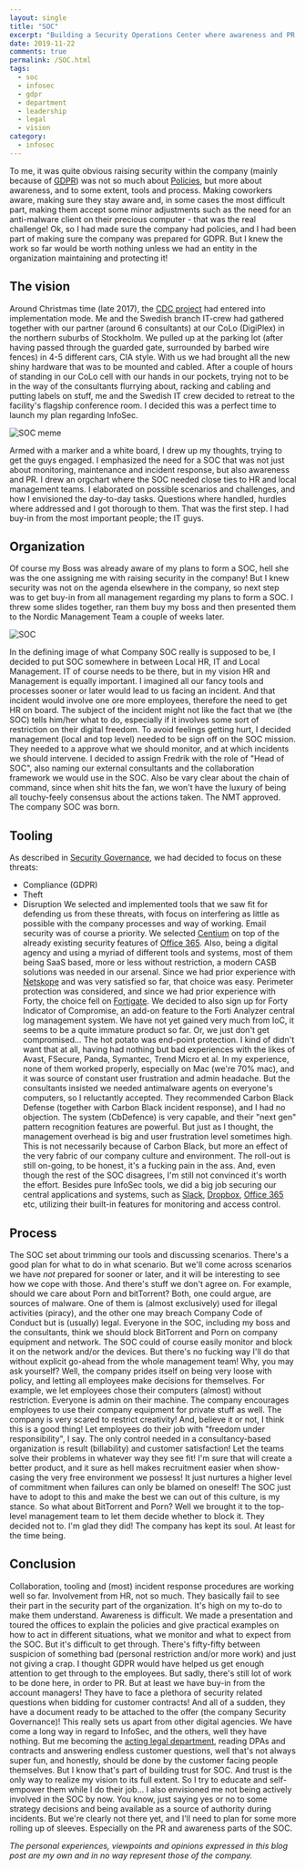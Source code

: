 ```yaml
---
layout: single
title: "SOC"
excerpt: "Building a Security Operations Center where awareness and PR is central."
date: 2019-11-22
comments: true
permalink: /SOC.html
tags:
  - soc
  - infosec
  - gdpr
  - department
  - leadership
  - legal
  - vision
category:
  - infosec
---
```

To me, it was quite obvious raising security within the company (mainly because of [GDPR](/GDPR.html)) was not so much about [Policies](/Security-Governance.html), but more about awareness, and to some extent, tools and process.
Making coworkers aware, making sure they stay aware and, in some cases the most difficult part, making them accept some minor adjustments such as the need for an anti-malware client on their precious computer - that was the real challenge!
Ok, so I had made sure the company had policies, and I had been part of making sure the company was prepared for GDPR. 
But I knew the work so far would be worth nothing unless we had an entity in the organization maintaining and protecting it! 

## The vision
Around Christmas time (late 2017), the [CDC project](/Consolidated-Data-Center.html) had entered into implementation mode.
Me and the Swedish branch IT-crew had gathered together with our partner (around 6 consultants) at our CoLo (DigiPlex) in the northern suburbs of Stockholm. We pulled up at the parking lot (after having passed through the guarded gate, surrounded by barbed wire fences) in 4-5 different cars, CIA style. With us we had brought all the new shiny hardware that was to be mounted and cabled.
After a couple of hours of standing in our CoLo cell with our hands in our pockets, trying not to be in the way of the consultants flurrying about, racking and cabling and putting labels on stuff, me and the Swedish IT crew decided to retreat to the facility's flagship conference room. 
I decided this was a perfect time to launch my plan regarding InfoSec.

![SOC meme](/assets/images/soc-meme.jpg)

Armed with a marker and a white board, I drew up my thoughts, trying to get the guys engaged. I emphasized the need for a SOC that was not just about monitoring, maintenance and incident response, but also awareness and PR. I drew an orgchart where the SOC needed close ties to HR and local management teams. I elaborated on possible scenarios and challenges, and how I envisioned the day-to-day tasks. Questions where handled, hurdles where addressed and I got thorough to them. That was the first step. I had buy-in from the most important people; the IT guys.


## Organization
Of course my Boss was already aware of my plans to form a SOC, hell she was the one assigning me with raising security in the company! 
But I knew security was not on the agenda elsewhere in the company, so next step was to get buy-in from all management regarding my plans to form a SOC. I threw some slides together, ran them buy my boss and then presented them to the Nordic Management Team a couple of weeks later.

![SOC](/assets/images/soc.png)

In the defining image of what Company SOC really is supposed to be, I decided to put SOC somewhere in between Local HR, IT and Local Management. IT of course needs to be there, but in my vision HR and Management is equally important. 
I imagined all our fancy tools and processes sooner or later would lead to us facing an incident. And that incident would involve one ore more employees, therefore the need to get HR on board.
The subject of the incident might not like the fact that we (the SOC) tells him/her what to do, especially if it involves some sort of restriction on their digital freedom. To avoid feelings getting hurt, I decided management (local and top level) needed to be sign off on the SOC mission. They needed to a approve what we should monitor, and at which incidents we should intervene. 
I decided to assign Fredrik with the role of "Head of SOC", also naming our external consultants and the collaboration framework we would use in the SOC. Also be vary clear about the chain of command, since when shit hits the fan, we won't have the luxury of being all touchy-feely consensus about the actions taken.
The NMT approved.
The company SOC was born.

## Tooling
As described in [Security Governance](/Security-Governance.html), we had decided to focus on these threats:
-	Compliance (GDPR)
-	Theft
-	Disruption
We selected and implemented tools that we saw fit for defending us from these threats, with focus on interfering as little as possible with the company processes and way of working. 
Email security was of course a priority. We selected [Centium](/Centium-Email-Security.html) on top of the already existing security features of [Office 365](/Office365.html).
Also, being a digital agency and using a myriad of different tools and systems, most of them being SaaS based, more or less without restriction, a modern CASB solutions was needed in our arsenal. Since we had prior experience with [Netskope](/Netskope.html) and was very satisfied so far, that choice was easy.
Perimeter protection was considered, and since we had prior experience with Forty, the choice fell on [Fortigate](/Fortigate.html). We decided to also sign up for Forty Indicator of Compromise, an add-on feature to the Forti Analyzer central log management system. We have not yet gained very much from IoC, it seems to be a quite immature product so far. Or, we just don't get compromised...
The hot potato was end-point protection. I kind of didn't want that at all, having had nothing but bad experiences with the likes of Avast, FSecure, Panda, Symantec, Trend Micro et al. In my experience, none of them worked properly, especially on Mac (we're 70% mac), and it was source of constant user frustration and admin headache. But the consultants insisted we needed antimalware agents on everyone's computers, so I reluctantly accepted.
They recommended Carbon Black Defense (together with Carbon Black incident response), and I had no objection.
The system (CbDefence) is very capable, and their "next gen" pattern recognition features are powerful. But just as I thought, the management overhead is big and user frustration level sometimes high. This is not necessarily because of Carbon Black, but more an effect of the very fabric of our company culture and environment. The roll-out is still on-going, to be honest, it's a fucking pain in the ass. And, even though the rest of the SOC disagrees, I'm still not convinced it's worth the effort.
Besides pure InfoSec tools, we did a big job securing our central applications and systems, such as [Slack](/Slack.html), [Dropbox](/Dropbox.html), [Office 365](/Office365.html) etc, utilizing their built-in features for monitoring and access control.

## Process
The SOC set about trimming our tools and discussing scenarios. There's a good plan for what to do in what scenario. But we'll come across scenarios we have *not* prepared for sooner or later, and it will be interesting to see how we cope with those.
And there's stuff we don't agree on. For example, should we care about Porn and bitTorrent? Both, one could argue, are sources of malware. One of them is (almost exclusively) used for illegal activities (piracy), and the other one may breach Company Code of Conduct but is (usually) legal. Everyone in the SOC, including my boss and the consultants, think we should block BitTorrent and Porn on company equipment and network. The SOC could of course easily monitor and block it on the network and/or the devices. 
But there's no fucking way I'll do that without explicit go-ahead from the whole management team!
Why, you may ask yourself?
Well, the company prides itself on being very loose with policy, and letting all employees make decisions for themselves. For example, we let employees chose their computers (almost) without restriction. Everyone is admin on their machine. The company encourages employees to use their company equipment for private stuff as well. The company is very scared to restrict creativity!
And, believe it or not, I think this is a good thing!
Let employees do their job with "freedom under responsibility", I say. The only control needed in a consultancy-based organization is result (billability) and customer satisfaction! Let the teams solve their problems in whatever way they see fit! I'm sure that will create a better product, and it sure as hell makes recruitment easier when show-casing the very free environment we possess! It just nurtures a higher level of commitment when failures can only be blamed on oneself! The SOC just have to adopt to this and make the best we can out of this culture, is my stance.
So what about BitTorrent and Porn?
Well we brought it to the top-level management team to let them decide whether to block it.
They decided not to.
I'm glad they did! 
The company has kept its soul. At least for the time being.

## Conclusion
Collaboration, tooling and (most) incident response procedures are working well so far. 
Involvement from HR, not so much. They basically fail to see their part in the security part of the organization. It's high on my to-do to make them understand.
Awareness is difficult. We made a presentation and toured the offices to explain the policies and give practical examples on how to act in different situations, what we monitor and what to expect from the SOC. But it's difficult to get through. There's fifty-fifty between suspicion of something bad (personal restriction and/or more work) and just not giving a crap. I thought GDPR would have helped us get enough attention to get through to the employees. But sadly, there's still lot of work to be done here, in order to PR. 
But at least we have buy-in from the account managers! They have to face a plethora of security related questions when bidding for customer contracts! And all of a sudden, they have a document ready to be attached to the offer (the company Security Governance)! This really sets us apart from other digital agencies. We have come a long way in regard to InfoSec, and the others, well they have nothing.
But me becoming the [acting legal department](/GDPR.html), reading DPAs and contracts and answering endless customer questions, well that's not always super fun, and honestly, should be done by the customer facing people themselves. But I know that's part of building trust for SOC. And trust is the only way to realize my vision to its full extent. So I try to educate and self-empower them while I do their job...
I also envisioned me not being actively involved in the SOC by now. You know, just saying yes or no to some strategy decisions and being available as a source of authority during incidents. But we're clearly not there yet, and I'll need to plan for some more rolling up of sleeves. Especially on the PR and awareness parts of the SOC.

*The personal experiences, viewpoints and opinions expressed in this blog post are my own and in no way represent those of the company.*


